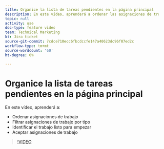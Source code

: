```yaml
---
title: Organice la lista de tareas pendientes en la página principal
description: En este vídeo, aprenderá a ordenar las asignaciones de trabajo, filtrar las asignaciones por tipo, identificar el trabajo que está listo para iniciarse y aceptar las asignaciones de trabajo.
topic: null
activity: use
doc-type: feature video
team: Technical Marketing
kt: Jira ticket
source-git-commit: 7cdce710ecc6fbcdccfe147a40623dc96f07ed2c
workflow-type: tm+mt
source-wordcount: '60'
ht-degree: 0%

---
```


# Organice la lista de tareas pendientes en la página principal

En este vídeo, aprenderá a:

* Ordenar asignaciones de trabajo
* Filtrar asignaciones de trabajo por tipo
* Identificar el trabajo listo para empezar
* Aceptar asignaciones de trabajo

>[!VIDEO](https://video.tv.adobe.com/v/335099/?quality=12)
